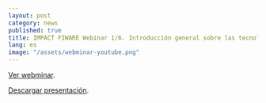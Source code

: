 ```yaml
---
layout: post
category: news
published: true
title: IMPACT FIWARE Webinar 1/6. Introducción general sobre las tecnologías FIWARE.
lang: es
image: "/assets/webminar-youtube.png"
---
```


<a href="https://www.youtube.com/watch?v=FYh9S_wPNHU" target="_blank"><i class="icon-s-youtube"></i> Ver webminar</a>.

<a href="/assets/Impact_Webinar-01_Presentacion_MR_v2.pdf"><i class="icon-download-1"></i> Descargar presentación</a>.

<br>

<br>
<br>
<br>
<br>
<br>
<br>
<br>
<br>
<br>
<br>
<br>